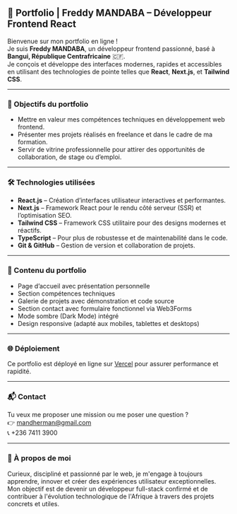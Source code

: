 
## 💼 Portfolio | Freddy MANDABA – Développeur Frontend React

Bienvenue sur mon portfolio en ligne !  
Je suis **Freddy MANDABA**, un développeur frontend passionné, basé à **Bangui, République Centrafricaine** 🇨🇫.  
Je conçois et développe des interfaces modernes, rapides et accessibles en utilisant des technologies de pointe telles que **React**, **Next.js**, et **Tailwind CSS**.

---

### 🚀 Objectifs du portfolio

- Mettre en valeur mes compétences techniques en développement web frontend.
- Présenter mes projets réalisés en freelance et dans le cadre de ma formation.
- Servir de vitrine professionnelle pour attirer des opportunités de collaboration, de stage ou d’emploi.

---

### 🛠️ Technologies utilisées

- **React.js** – Création d’interfaces utilisateur interactives et performantes.
- **Next.js** – Framework React pour le rendu côté serveur (SSR) et l’optimisation SEO.
- **Tailwind CSS** – Framework CSS utilitaire pour des designs modernes et réactifs.
- **TypeScript** – Pour plus de robustesse et de maintenabilité dans le code.
- **Git & GitHub** – Gestion de version et collaboration de projets.

---

### 📁 Contenu du portfolio

- Page d’accueil avec présentation personnelle
- Section compétences techniques
- Galerie de projets avec démonstration et code source
- Section contact avec formulaire fonctionnel via Web3Forms
- Mode sombre (Dark Mode) intégré
- Design responsive (adapté aux mobiles, tablettes et desktops)

---

### 🌐 Déploiement

Ce portfolio est déployé en ligne sur [Vercel](https://vercel.com/) pour assurer performance et rapidité.

---

### 📬 Contact

Tu veux me proposer une mission ou me poser une question ?  
👉 [mandherman@gmail.com](mailto:mandherman@gmail.com)  
📞 +236 7411 3900

---

### 🧠 À propos de moi

Curieux, discipliné et passionné par le web, je m'engage à toujours apprendre, innover et créer des expériences utilisateur exceptionnelles. Mon objectif est de devenir un développeur full-stack confirmé et de contribuer à l'évolution technologique de l'Afrique à travers des projets concrets et utiles.
